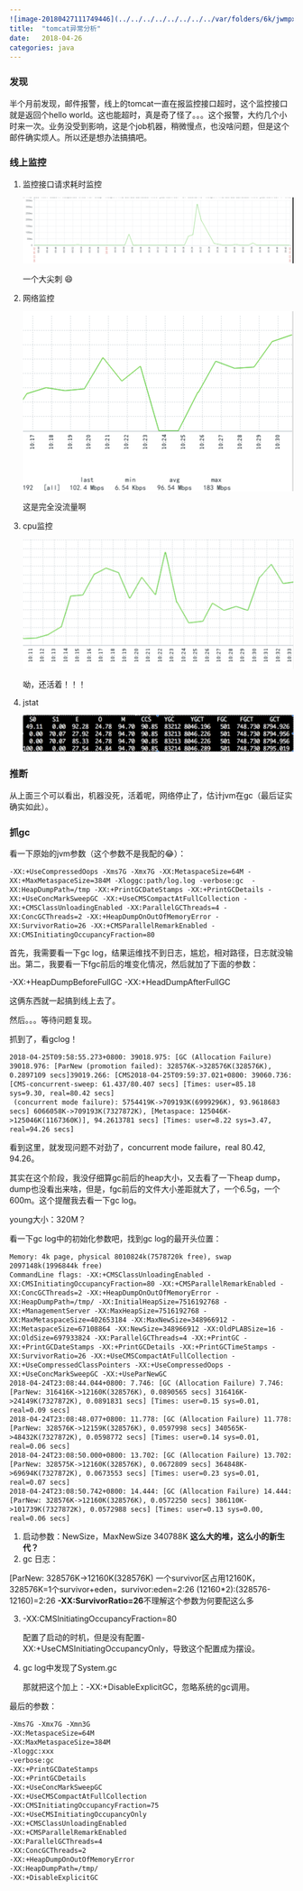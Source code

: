 ```yaml
---
![image-20180427111749446](../../../../../../../../var/folders/6k/jwmpxscs7v52cwyv2p_m4yw00000gn/T/abnerworks.Typora/image-20180427111749446.png)![image-20180427111738909](../../../../../../../../var/folders/6k/jwmpxscs7v52cwyv2p_m4yw00000gn/T/abnerworks.Typora/image-20180427111738909.png)layout: post
title:  "tomcat异常分析"
date:   2018-04-26
categories: java
---
```


### 发现

半个月前发现，邮件报警，线上的tomcat一直在报监控接口超时，这个监控接口就是返回个hello world。这也能超时，真是奇了怪了。。。这个报警，大约几个小时来一次。业务没受到影响，这是个job机器，稍微慢点，也没啥问题，但是这个邮件确实烦人。所以还是想办法搞搞吧。



### 线上监控

1. 监控接口请求耗时监控

   ![image003](../../images/java-tomcat-gc/image003.png)

   一个大尖刺 😄

2. 网络监控

   ![image001](../../images/java-tomcat-gc/image001.png)

   这是完全没流量啊

3. cpu监控

   ![image002](../../images/java-tomcat-gc/image002.png)

   呦，还活着！！！

4. jstat

   ![gcutil](../../images/java-tomcat-gc/gcutil.png)



### 推断

从上面三个可以看出，机器没死，活着呢，网络停止了，估计jvm在gc（最后证实确实如此）。



### 抓gc



看一下原始的jvm参数（这个参数不是我配的😂）：

```
-XX:+UseCompressedOops -Xms7G -Xmx7G -XX:MetaspaceSize=64M -XX:+MaxMetaspaceSize=384M -Xloggc:path/log.log -verbose:gc  -XX:HeapDumpPath=/tmp -XX:+PrintGCDateStamps -XX:+PrintGCDetails -XX:+UseConcMarkSweepGC -XX:+UseCMSCompactAtFullCollection -XX:+CMSClassUnloadingEnabled -XX:ParallelGCThreads=4 -XX:ConcGCThreads=2 -XX:+HeapDumpOnOutOfMemoryError -XX:SurvivorRatio=26 -XX:+CMSParallelRemarkEnabled -XX:CMSInitiatingOccupancyFraction=80
```

首先，我需要看一下gc log，结果运维找不到日志，尴尬，相对路径，日志就没输出。第二，我要看一下fgc前后的堆变化情况，然后就加了下面的参数：

-XX:+HeapDumpBeforeFullGC -XX:+HeadDumpAfterFullGC

这俩东西就一起搞到线上去了。

然后。。。等待问题复现。

抓到了，看gclog！

```
2018-04-25T09:58:55.273+0800: 39018.975: [GC (Allocation Failure) 39018.976: [ParNew (promotion failed): 328576K->328576K(328576K), 0.2897109 secs]39019.266: [CMS2018-04-25T09:59:37.021+0800: 39060.736: [CMS-concurrent-sweep: 61.437/80.407 secs] [Times: user=85.18 sys=9.30, real=80.42 secs]
 (concurrent mode failure): 5754419K->709193K(6999296K), 93.9618683 secs] 6066058K->709193K(7327872K), [Metaspace: 125046K->125046K(1167360K)], 94.2613781 secs] [Times: user=8.22 sys=3.47, real=94.26 secs]
```

看到这里，就发现问题不对劲了，concurrent mode failure，real 80.42, 94.26。

其实在这个阶段，我没仔细算gc前后的heap大小，又去看了一下heap dump，dump也没看出来啥，但是，fgc前后的文件大小差距就大了，一个6.5g，一个600m。这个提醒我去看一下gc log。

young大小：320M？

看一下gc log中的初始化参数吧，找到gc log的最开头位置：

```
Memory: 4k page, physical 8010824k(7578720k free), swap 2097148k(1996844k free)
CommandLine flags: -XX:+CMSClassUnloadingEnabled -XX:CMSInitiatingOccupancyFraction=80 -XX:+CMSParallelRemarkEnabled -XX:ConcGCThreads=2 -XX:+HeapDumpOnOutOfMemoryError -XX:HeapDumpPath=/tmp/ -XX:InitialHeapSize=7516192768 -XX:+ManagementServer -XX:MaxHeapSize=7516192768 -XX:MaxMetaspaceSize=402653184 -XX:MaxNewSize=348966912 -XX:MetaspaceSize=67108864 -XX:NewSize=348966912 -XX:OldPLABSize=16 -XX:OldSize=697933824 -XX:ParallelGCThreads=4 -XX:+PrintGC -XX:+PrintGCDateStamps -XX:+PrintGCDetails -XX:+PrintGCTimeStamps -XX:SurvivorRatio=26 -XX:+UseCMSCompactAtFullCollection -XX:+UseCompressedClassPointers -XX:+UseCompressedOops -XX:+UseConcMarkSweepGC -XX:+UseParNewGC
2018-04-24T23:08:44.044+0800: 7.746: [GC (Allocation Failure) 7.746: [ParNew: 316416K->12160K(328576K), 0.0890565 secs] 316416K->24149K(7327872K), 0.0891831 secs] [Times: user=0.15 sys=0.01, real=0.09 secs]
2018-04-24T23:08:48.077+0800: 11.778: [GC (Allocation Failure) 11.778: [ParNew: 328576K->12159K(328576K), 0.0597998 secs] 340565K->48432K(7327872K), 0.0598772 secs] [Times: user=0.14 sys=0.01, real=0.06 secs]
2018-04-24T23:08:50.000+0800: 13.702: [GC (Allocation Failure) 13.702: [ParNew: 328575K->12160K(328576K), 0.0672809 secs] 364848K->69694K(7327872K), 0.0673553 secs] [Times: user=0.23 sys=0.01, real=0.07 secs]
2018-04-24T23:08:50.742+0800: 14.444: [GC (Allocation Failure) 14.444: [ParNew: 328576K->12160K(328576K), 0.0572250 secs] 386110K->101739K(7327872K), 0.0572988 secs] [Times: user=0.13 sys=0.00, real=0.06 secs]
```

1. 启动参数：NewSize，MaxNewSize 340788K **这么大的堆，这么小的新生代？**
2. gc 日志：

[ParNew: 328576K->12160K(328576K)  一个survivor区占用12160K，328576K=1个survivor+eden，survivor:eden=2:26 (12160*2):(328576-12160)=2:26  **-XX:SurvivorRatio=26**不理解这个参数为何要配这么多

3. -XX:CMSInitiatingOccupancyFraction=80 

   配置了启动的时机，但是没有配置-XX:+UseCMSInitiatingOccupancyOnly，导致这个配置成为摆设。

4. gc log中发现了System.gc

   那就把这个加上：-XX:+DisableExplicitGC，忽略系统的gc调用。



最后的参数：

```
-Xms7G -Xmx7G -Xmn3G 
-XX:MetaspaceSize=64M 
-XX:MaxMetaspaceSize=384M 
-Xloggc:xxx 
-verbose:gc 
-XX:+PrintGCDateStamps 
-XX:+PrintGCDetails 
-XX:+UseConcMarkSweepGC 
-XX:+UseCMSCompactAtFullCollection 
-XX:CMSInitiatingOccupancyFraction=75
-XX:+UseCMSInitiatingOccupancyOnly 
-XX:+CMSClassUnloadingEnabled 
-XX:+CMSParallelRemarkEnabled
-XX:ParallelGCThreads=4 
-XX:ConcGCThreads=2 
-XX:+HeapDumpOnOutOfMemoryError 
-XX:HeapDumpPath=/tmp/ 
-XX:+DisableExplicitGC 
```




